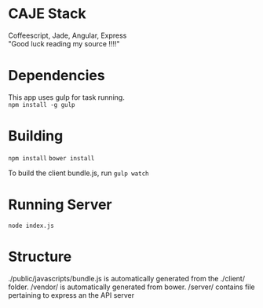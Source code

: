 # CAJE Stack
Coffeescript, Jade, Angular, Express  
"Good luck reading my source !!!!"

# Dependencies
This app uses gulp for task running.  
`npm install -g gulp`

# Building
`npm install`
`bower install`
  
To build the client bundle.js, run
`gulp watch`

# Running Server
`node index.js`

# Structure
./public/javascripts/bundle.js is automatically generated from the ./client/ folder.
/vendor/ is automatically generated from bower.
/server/ contains file pertaining to express an the API server